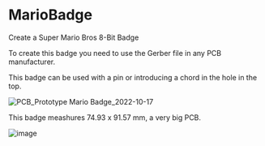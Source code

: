 # MarioBadge
Create a Super Mario Bros 8-Bit Badge

To create this badge you need to use the Gerber file in any PCB manufacturer.

This badge can be used with a pin or introducing a chord in the hole in the top.

![PCB_Prototype Mario Badge_2022-10-17](https://user-images.githubusercontent.com/69008744/196289063-2529dc4e-790c-41d4-8327-7938a04f3c13.png)

This badge meashures 74.93 x 91.57 mm, a very big PCB.

![image](https://user-images.githubusercontent.com/69008744/196291478-831b7349-9499-43f5-96da-1e1746d9a479.png)
